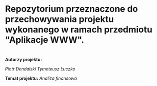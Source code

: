 # Repozytorium przeznaczone do przechowywania projektu wykonanego w ramach przedmiotu "Aplikacje WWW".
#
**Autorzy projektu:**

*Piotr Dondalski*
*Tymoteusz Łuczko*

**Temat projektu:** 
*Analiza finansowa*
